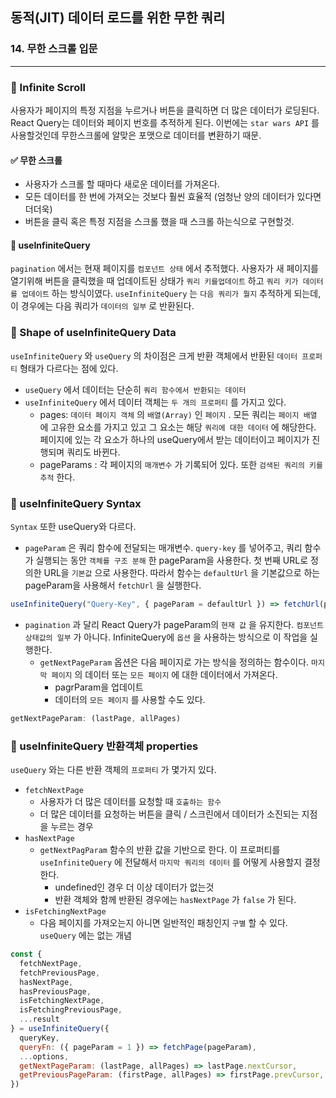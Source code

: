 ## 동적(JIT) 데이터 로드를 위한 무한 쿼리
### 14. 무한 스크롤 입문
---------------------------------------------

### 📌 Infinite Scroll

사용자가 페이지의 특정 지점을 누르거나 버튼을 클릭하면 더 많은 데이터가 로딩된다. React Query는 데이터와 페이지 번호를 추적하게 된다. 
이번에는 `star wars API` 를 사용할것인데 무한스크롤에 알맞은 포맷으로 데이터를 변환하기 때문.

#### ✅ 무한 스크롤

- 사용자가 스크롤 할 때마다 새로운 데이터를 가져온다.
- 모든 데이터를 한 번에 가져오는 것보다 훨씬 효율적 (엄청난 양의 데이터가 있다면 더더욱)
- 버튼을 클릭 혹은 특정 지점을 스크롤 했을 때 스크롤 하는식으로 구현할것.

#### 📍 useInfiniteQuery

`pagination` 에서는 현재 페이지를 `컴포넌트 상태` 에서 추적했다. 사용자가 새 페이지를 열기위해 버튼을 클릭했을 때 업데이트된 상태가 `쿼리 키를업데이트` 하고 `쿼리 키가 데이터를 업데이트` 하는 방식이였다.
`useInfiniteQuery` 는 `다음 쿼리가 뭘지` 추적하게 되는데, 이 경우에는 다음 쿼리가 `데이터의 일부` 로 반환된다.


### 📌 Shape of useInfiniteQuery Data

`useInfiniteQuery` 와 `useQuery` 의 차이점은 크게 반환 객체에서 반환된 `데이터 프로퍼티` 형태가 다르다는 점에 있다. <br>
- `useQuery` 에서 데이터는 단순히 `쿼리 함수에서 반환되는 데이터`
- `useInfiniteQuery` 에서 데이터 객체는 `두 개의 프로퍼티` 를 가지고 있다.
    - pages: `데이터 페이지 객체` 의 `배열(Array)` 인 `페이지` . 모든 쿼리는 `페이지 배열` 에 고유한 요소를 가지고 있고 그 요소는 해당 `쿼리에 대한 데이터` 에 해당한다. 페이지에 있는 각 요소가 하나의 useQuery에서 받는 데이터이고 페이지가 진행되며 쿼리도 바뀐다.
    - pageParams : 각 페이지의 `매개변수` 가 기록되어 있다. 또한 `검색된 쿼리의 키를 추적` 한다. 
    
### 📌 useInfiniteQuery Syntax

`Syntax` 또한 useQuery와 다르다. 
- `pageParam` 은 쿼리 함수에 전달되는 매개변수. `query-key` 를 넣어주고, 쿼리 함수가 실행되는 동안 `객체를 구조 분해` 한 pageParam을 사용한다. 첫 번째 URL로 정의한 URL을 `기본값` 으로 사용한다. 따라서 함수는 `defaultUrl` 을 기본값으로 하는 pageParam을 사용해서 `fetchUrl` 을 실행한다.
```jsx
useInfiniteQuery("Query-Key", { pageParam = defaultUrl }) => fetchUrl(pageParam))
```
- `pagination` 과 달리 React Query가 pageParam의 `현재 값` 을 유지한다. `컴포넌트 상태값의 일부` 가 아니다. InfiniteQuery에 `옵션` 을 사용하는 방식으로 이 작업을 실행한다.
  - `getNextPageParam` 옵션은 다음 페이지로 가는 방식을 정의하는 함수이다. `마지막 페이지` 의 데이터 또는 `모든 페이지` 에 대한 데이터에서 가져온다. 
    - pagrParam을 업데이트
    - 데이터의 `모든 페이지` 를 사용할 수도 있다.
    
```jsx
getNextPageParam: (lastPage, allPages)
```

### 📌 useInfiniteQuery 반환객체 properties

`useQuery` 와는 다른 반환 객체의 `프로퍼티` 가 몇가지 있다. 

- `fetchNextPage` <br>
  - 사용자가 더 많은 데이터를 요청할 때 `호출하는 함수`
  - 더 많은 데이터를 요청하는 버튼을 클릭 / 스크린에서 데이터가 소진되는 지점을 누르는 경우
- `hasNextPage` <br>
  - `getNextPagParam` 함수의 반환 값을 기반으로 한다. 이 프로퍼티를 `useInfiniteQuery` 에 전달해서 `마지막 쿼리의 데이터` 를 어떻게 사용할지 결정한다.
    - undefined인 경우 더 이상 데이터가 없는것
    - 반환 객체와 함께 반환된 경우에는 `hasNextPage` 가 `false` 가 된다.
- `isFetchingNextPage` <br>
  - 다음 페이지를 가져오는지 아니면 일반적인 패칭인지 `구별` 할 수 있다. `useQuery` 에는 없는 개념

```jsx
const {
  fetchNextPage,
  fetchPreviousPage,
  hasNextPage,
  hasPreviousPage,
  isFetchingNextPage,
  isFetchingPreviousPage,
  ...result
} = useInfiniteQuery({
  queryKey,
  queryFn: ({ pageParam = 1 }) => fetchPage(pageParam),
  ...options,
  getNextPageParam: (lastPage, allPages) => lastPage.nextCursor,
  getPreviousPageParam: (firstPage, allPages) => firstPage.prevCursor,
})
```
